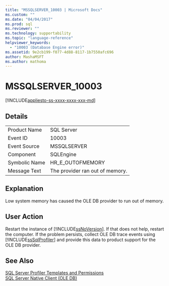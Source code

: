```yaml
---
title: "MSSQLSERVER_10003 | Microsoft Docs"
ms.custom: ""
ms.date: "04/04/2017"
ms.prod: sql
ms.reviewer: ""
ms.technology: supportability
ms.topic: "language-reference"
helpviewer_keywords: 
  - "10003 (Database Engine error)"
ms.assetid: 9e2cb199-f077-4d88-8117-1b7550afc696
author: MashaMSFT
ms.author: mathoma
---
```

# MSSQLSERVER_10003
[!INCLUDE[appliesto-ss-xxxx-xxxx-xxx-md](../../includes/appliesto-ss-xxxx-xxxx-xxx-md.md)]
  
## Details  
  
|||  
|-|-|  
|Product Name|SQL Server|  
|Event ID|10003|  
|Event Source|MSSQLSERVER|  
|Component|SQLEngine|  
|Symbolic Name|HR_E_OUTOFMEMORY|  
|Message Text|The provider ran out of memory.|  
  
## Explanation  
Low system memory has caused the OLE DB provider to run out of memory.  
  
## User Action  
Restart the instance of [!INCLUDE[ssNoVersion](../../includes/ssnoversion-md.md)]. If that does not help, restart the computer. If the problem persists, collect OLE DB trace events using [!INCLUDE[ssSqlProfiler](../../includes/sssqlprofiler-md.md)] and provide this data to product support for the OLE DB provider.  
  
## See Also  
[SQL Server Profiler Templates and Permissions](~/tools/sql-server-profiler/sql-server-profiler-templates-and-permissions.md)  
[SQL Server Native Client &#40;OLE DB&#41;](~/relational-databases/native-client/ole-db/sql-server-native-client-ole-db.md)  
  
